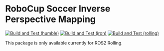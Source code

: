 # RoboCup Soccer Inverse Perspective Mapping

[![Build and Test (humble)](../../actions/workflows/build_and_test_humble.yaml/badge.svg?branch=rolling)](../../actions/workflows/build_and_test_humble.yaml?query=branch:rolling)
[![Build and Test (iron)](../../actions/workflows/build_and_test_iron.yaml/badge.svg?branch=rolling)](../../actions/workflows/build_and_test_iron.yaml?query=branch:rolling)
[![Build and Test (rolling)](../../actions/workflows/build_and_test_rolling.yaml/badge.svg?branch=rolling)](../../actions/workflows/build_and_test_rolling.yaml?query=branch:rolling)

This package is only available currently for ROS2 Rolling.
